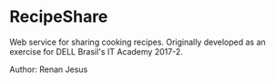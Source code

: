 # RecipeShare
Web service for sharing cooking recipes. Originally developed as an exercise for DELL Brasil's IT Academy 2017-2.

Author: Renan Jesus
